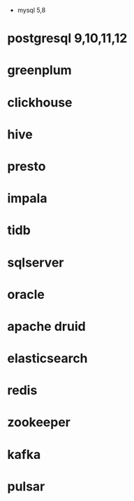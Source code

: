 *  mysql 5,8
# postgresql 9,10,11,12
# greenplum
# clickhouse
# hive
# presto
# impala
# tidb
# sqlserver
# oracle
# apache druid
# elasticsearch
# redis
# zookeeper
# kafka
# pulsar
# 
